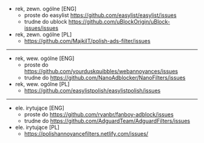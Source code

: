 - rek, zewn. ogólne [ENG]
  - proste do easylist https://github.com/easylist/easylist/issues
  - trudne do ublock https://github.com/uBlockOrigin/uBlock-issues/issues
- rek, zewn. ogólne [PL]
  - https://github.com/MajkiIT/polish-ads-filter/issues

---

- rek, wew. ogólne [ENG]
  - proste do https://github.com/yourduskquibbles/webannoyances/issues
  - trudne do https://github.com/NanoAdblocker/NanoFilters/issues
- rek, wew. ogólne [PL]
  - https://github.com/easylistpolish/easylistpolish/issues

---

- ele. irytujące [ENG]
  - proste do https://github.com/ryanbr/fanboy-adblock/issues
  - trudne do https://github.com/AdguardTeam/AdguardFilters/issues
- ele. irytujące [PL]
  - https://polishannoyancefilters.netlify.com/issues/
